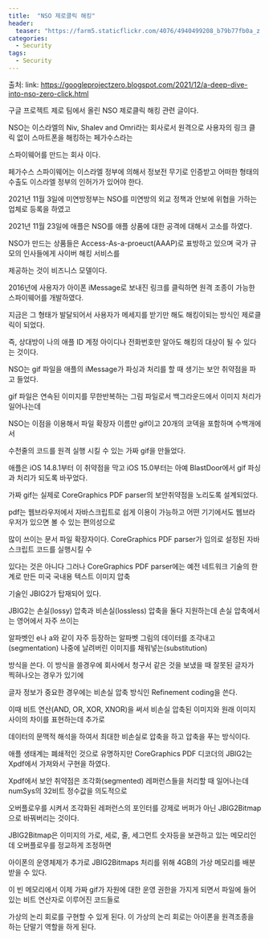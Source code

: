 ```yaml
---
title:  "NSO 제로클릭 해킹"
header:
  teaser: "https://farm5.staticflickr.com/4076/4940499208_b79b77fb0a_z.jpg"
categories: 
  - Security
tags:
  - Security
---
```

  출처: link: https://googleprojectzero.blogspot.com/2021/12/a-deep-dive-into-nso-zero-click.html
  
  구글 프로젝트 제로 팀에서 올린 NSO 제로클릭 해킹 관련 글이다.
  
  NSO는 이스라엘의 Niv, Shalev and Omri라는 회사로서 원격으로 사용자의 링크 클릭 없이 스마트폰을 해킹하는 페가수스라는
  
  스파이웨어를 만드는 회사 이다.
  
  페가수스 스파이웨어는 이스라엘 정부에 의해서 정보전 무기로 인증받고 어떠한 형태의 수출도 이스라엘 정부의 인허가가 있어야 한다.
  
  2021년 11월 3일에 미연방정부는 NSO를 미연방의 외교 정책과 안보에 위협을 가하는 업체로 등록을 하였고
  
  2021년 11월 23일에 애플은 NSO를 애플 상품에 대한 공격에 대해서 고소를 하였다.
  
  NSO가 만드는 상품들은 Access-As-a-proeuct(AAAP)로 표방하고 있으며 국가 규모의 인사들에게 사이버 해킹 서비스를 
  
  제공하는 것이 비즈니스 모델이다.
  
  2016년에 사용자가 아이폰 iMessage로 보내진 링크를 클릭하면 원격 조종이 가능한 스파이웨어를 개발하였다.
  
  지금은 그 형태가 발달되어서 사용자가 메세지를 받기만 해도 해킹이되는 방식인 제로클릭이 되었다.
  
  즉, 상대방이 나의 애플 ID 계정 아이디나 전화번호만 알아도 해킹의 대상이 될 수 있다는 것이다.
  
  NSO는 gif 파일을 애플의 iMessage가 파싱과 처리를 할 때 생기는 보안 취약점을 파고 들었다.
  
  gif 파일은 연속된 이미지를 무한반복하는 그림 파일로서 백그라운드에서 이미지 처리가 일어나는데
  
  NSO는 이점을 이용해서 파일 확장자 이름만 gif이고 20개의 코덱을 포함하며 수백개에서 
  
  수천줄의 코드를 원격 실행 시킬 수 있는 가짜 gif을 만들었다.
  
  애플은 iOS 14.8.1부터 이 취약점을 막고 iOS 15.0부터는 아예 BlastDoor에서 gif 파싱과 처리가 되도록 바꾸었다.
  
  가짜 gif는 실제로 CoreGraphics PDF parser의 보안취약점을 노리도록 설계되었다.
  
  pdf는 웹브라우저에서 자바스크립트로 쉽게 이용이 가능하고 어떤 기기에서도 웹브라우저가 있으면 볼 수 있는 편의성으로
  
  많이 쓰이는 문서 파일 확장자이다. CoreGraphics PDF parser가 임의로 설정된 자바스크립트 코드를 실행시킬 수 
  
  있다는 것은 아니다 그러나 CoreGraphics PDF parser에는 예전 네트워크 기술의 한계로 만든 미국 국내용 텍스트 이미지 압축 
  
  기술인 JBIG2가 탑재되어 있다.

   JBIG2는 손실(lossy) 압축과 비손실(lossless) 압축을 둘다 지원하는데 손실 압축에서는 영어에서 자주 쓰이는
   
  알파벳인 e나 a와 같이 자주 등장하는 알파벳 그림의 데이터를 조각내고(segmentation) 나중에 날려버린 이미지를 채워넣는(substitution) 
  
  방식을 쓴다. 이 방식을 쓸경우에 회사에서 청구서 같은 것을 보냈을 때 잘못된 글자가 찍혀나오는 경우가 있기에
  
  글자 정보가 중요한 경우에는 비손실 압축 방식인 Refinement coding을 쓴다.
  
  이때 비트 연산(AND, OR, XOR, XNOR)을 써서 비손실 압축된 이미지와 원래 이미지 사이의 차이를 표현하는데 추가로
  
  데이터의 문맥적 해석을 하여서 최대한 비손실로 압축을 하고 압축을 푸는 방식이다.
  
   애플 생태계는 폐쇄적인 것으로 유명하지만 CoreGraphics PDF 디코더의 JBIG2는 Xpdf에서 가져와서 구현을 하였다.
   
  Xpdf에서 보안 취약점은 조각화(segmented) 레퍼런스들을 처리할 때 일어나는데 numSys의 32비트 정수값을 의도적으로
  
  오버플로우를 시켜서 조각화된 레퍼런스의 포인터를 강제로 버퍼가 아닌 JBIG2Bitmap으로 바꿔버리는 것이다.
  
  JBIG2Bitmap은 이미지의 가로, 세로, 줄, 세그먼트 숫자등을 보관하고 있는 메모리인데 오버플로우를 정교하게 조정하면
  
  아이폰의 운영체제가 추가로 JBIG2Bitmaps 처리를 위해 4GB의 가상 메모리를 배분받을 수 있다.
  
  이 빈 메모리에서 이제 가짜 gif가 자원에 대한 운영 권한을 가지게 되면서 파일에 들어있는 비트 연산자로 이루어진 코드들로 
  
  가상의 논리 회로를 구현할 수 있게 된다. 이 가상의 논리 회로는 아이폰을 원격조종을 하는 단말기 역할을 하게 된다.
  
  
   
  
[^posts]: Footnote test.
